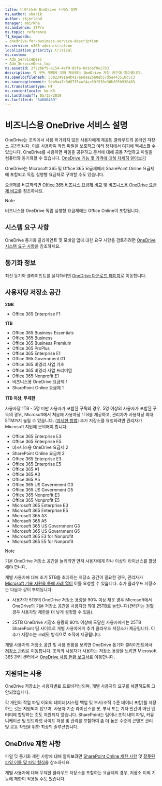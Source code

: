 ```yaml
---
title: 비즈니스용 OneDrive 서비스 설명
ms.author: sharik
author: skjerland
manager: mnirkhe
ms.audience: ITPro
ms.topic: reference
f1_keywords:
- onedrive-for-business-service-description
ms.service: o365-administration
localization_priority: Critical
ms.custom:
- Adm_ServiceDesc
- Adm_ServiceDesc_top
ms.assetid: 2f22b6f5-e154-4ef9-85fe-0d1daf9e27b3
description: 각 구독 계획에 대해 제공되는 OneDrive 저장 공간에 알아봅니다.
ms.openlocfilehash: 53023491a4b417a6daa2ba0eb57d5e443510c5c3
ms.sourcegitcommit: 9ea9aa7c3d87354af4ac69f950e36b895b930463
ms.translationtype: HT
ms.contentlocale: ko-KR
ms.lasthandoff: 05/15/2019
ms.locfileid: "34080469"
---
```

# <a name="onedrive-for-business-service-description"></a>비즈니스용 OneDrive 서비스 설명

OneDrive는 조직에서 사용 허가되지 않은 사용자에게 제공된 클라우드의 온라인 저장소 공간입니다. 이를 사용하여 작업 파일을 보호하고 여러 장치에서 여기에 액세스할 수 있습니다. OneDrive를 사용하면 파일을 공유하고 문서에 대해 공동 작업하고 파일을 컴퓨터와 동기화할 수 있습니다. [OneDrive 기능 및 가격에 대해 자세히 알아보기](https://go.microsoft.com/fwlink/?linkid=850345) 
  
OneDrive는 Microsoft 365 및 Office 365 요금제에서 SharePoint Online 요금제에 포함되고 독립 실행형 요금제로 구매할 수도 있습니다. 
    
요금제를 비교하려면 [Office 365 비즈니스 요금제 비교](https://go.microsoft.com/fwlink/?linkid=799177) 및 [비즈니스용 OneDrive 요금제 비교](https://products.office.com/ko-KR/onedrive-for-business/compare-onedrive-for-business-plans)를 참조하세요. 
  
> [!NOTE]
> 비즈니스용 OneDrive 독립 실행형 요금제에는 Office Online이 포함됩니다. 
  
## <a name="system-requirements"></a>시스템 요구 사항

OneDrive 동기화 클라이언트 및 모바일 앱에 대한 요구 사항을 검토하려면 [OneDrive 시스템 요구 사항](https://go.microsoft.com/fwlink/?linkid=837584)을 참조하세요.
  
## <a name="about-sync"></a>동기화 정보

최신 동기화 클라이언트를 설치하려면 [OneDrive 다운로드 페이지](https://onedrive.live.com/about/download/)로 이동합니다. 
  
## <a name="storage-space-per-user"></a>사용자당 저장소 공간

**2GB**

- Office 365 Enterprise F1

**1TB**

- Office 365 Business Essentials
- Office 365 Business
- Office 365 Business Premium
- Office 365 ProPlus
- Office 365 Enterprise E1
- Office 365 Government G1
- Office 365 비영리 사업 기초
- Office 365 비영리 사업 프리미엄
- Office 365 Nonprofit E1
- 비즈니스용 OneDrive 요금제 1
- SharePoint Online 요금제 1

**1TB 이상, 무제한**
 
사용자당 1TB - 5명 미만 사용자가 포함된 구독의 경우. 5명 이상의 사용자가 포함된 구독의 경우, Microsoft에서 처음에 사용자당 1TB를 제공하고, 관리자가 사용자당 최대 5TM까지 늘릴 수 있습니다. ([자세한 방법](/onedrive/set-default-storage-space)) 추가 저장소를 요청하려면 관리자가 Microsoft 지원에 문의해야 합니다. 

- Office 365 Enterprise E3
- Office 365 Enterprise E5
- 비즈니스용 OneDrive 요금제 2
- SharePoint Online 요금제 2
- Office 365 Enterprise E3
- Office 365 Enterprise E5
- Office 365 A1
- Office 365 A3
- Office 365 A5
- Office 365 US Government G3
- Office 365 US Government G5
- Office 365 Nonprofit E3 
- Office 365 Nonprofit E5 
- Microsoft 365 Enterprise E3
- Microsoft 365 Enterprise E5
- Microsoft 365 A3
- Microsoft 365 A5
- Microsoft 365 US Government G3
- Microsoft 365 US Government G5
- Microsoft 365 E3 for Nonprofit
- Microsoft 365 E5 for Nonprofit

  
> [!NOTE]
> 기본 OneDrive 저장소 공간을 늘리려면 먼저 사용자에게 하나 이상의 라이선스를 할당해야 합니다. 
  
개별 사용자에 대해 초기 5TB를 초과하는 저장소 공간이 필요한 경우, 관리자가 [Microsoft 기술 지원을 통해 사례 열어](https://go.microsoft.com/fwlink/?linkid=869559) 이를 요청할 수 있습니다. 추가 클라우드 저장소는 다음과 같이 부여됩니다. 
  
- 사용자가 5TB의 OneDrive 저장소 용량을 90% 이상 채운 경우 Microsoft에서 OneDrive의 기본 저장소 공간을 사용자당 최대 25TB로 늘립니다(관리자는 원할 경우 사용자당 제한을 더 낮게 설정할 수 있음). 
    
- 25TB OneDrive 저장소 용량의 90% 이상에 도달한 사용자에게는 25TB SharePoint 팀 사이트로 개별 사용자에게 추가 클라우드 저장소가 제공됩니다. 이 추가 저장소는 크레딧 방식으로 조직에 제공됩니다.
    
개별 사용자의 저장소 공간 및 사용 현황을 보려면 OneDrive 동기화 클라이언트에서 [저장소 관리](https://support.office.com/article/31519161-059C-4764-B6F8-F5CD29F7FE68)로 이동합니다. 조직의 사용자가 사용하는 저장소 용량을 보려면 Microsoft 365 관리 센터에서 [OneDrive 사용 현황 보고서](/office365/admin/activity-reports/onedrive-for-business-usage)로 이동합니다. 
   
## <a name="supported-uses"></a>지원되는 사용

OneDrive 저장소는 사용자별로 프로비저닝되며, 개별 사용자의 요구를 해결하도록 고안되었습니다.
  
각 개인의 작업 파일 이외의 데이터(시스템 백업 및 부서/조직 수준 데이터 포함)를 저장하는 것은 지원되지 않으며, 사용자 기준 라이선스를 봇, 부서 또는 기타 인간이 아닌 엔터티에 할당하는 것도 지원되지 않습니다. SharePoint는 팀이나 조직 내의 파일, 커뮤니케이션 및 인트라넷 사이트 저장 및 관리를 포함하여 좀 더 높은 수준의 콘텐츠 관리 및 공동 작업을 위한 최상의 솔루션입니다.
  
## <a name="onedrive-limits"></a>OneDrive 제한 사항

파일 및 동기화 제한 사항에 대해 알아보려면 [SharePoint Online 제한 사항](/office365/servicedescriptions/sharepoint-online-service-description/sharepoint-online-limits) 및 [잘못된 파일 이름 및 파일 형식](https://support.office.com/article/64883a5d-228e-48f5-b3d2-eb39e07630fa)을 참조하세요.
  
개별 사용자에 대해 무제한 클라우드 저장소를 포함하는 요금제의 경우, 저장소 이외 기능에 제한이 적용될 수도 있습니다. 
  

